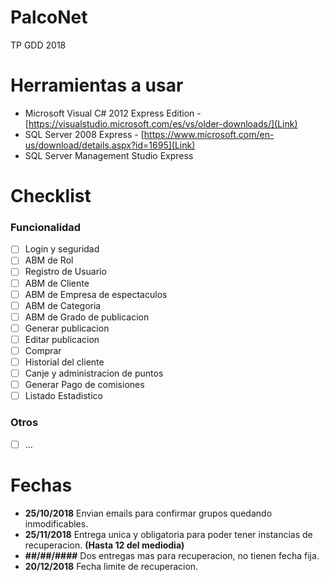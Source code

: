 # PalcoNet
TP GDD 2018

# Herramientas a usar
- Microsoft Visual C# 2012 Express Edition - [https://visualstudio.microsoft.com/es/vs/older-downloads/](Link)
- SQL Server 2008 Express - [https://www.microsoft.com/en-us/download/details.aspx?id=1695](Link)
- SQL Server Management Studio Express 

# Checklist

### Funcionalidad
- [ ] Login y seguridad
- [ ] ABM de Rol
- [ ] Registro de Usuario
- [ ] ABM de Cliente
- [ ] ABM de Empresa de espectaculos
- [ ] ABM de Categoria
- [ ] ABM de Grado de publicacion
- [ ] Generar publicacion
- [ ] Editar publicacion
- [ ] Comprar
- [ ] Historial del cliente
- [ ] Canje y administracion de puntos
- [ ] Generar Pago de comisiones
- [ ] Listado Estadistico

### Otros
- [ ] ...

# Fechas

- **25/10/2018** Envian emails para confirmar grupos quedando inmodificables.
- **25/11/2018** Entrega unica y obligatoria para poder tener instancias de recuperacion. __(Hasta 12 del mediodia)__
- **##/##/####** Dos entregas mas para recuperacion, no tienen fecha fija.
- **20/12/2018** Fecha limite de recuperacion.
